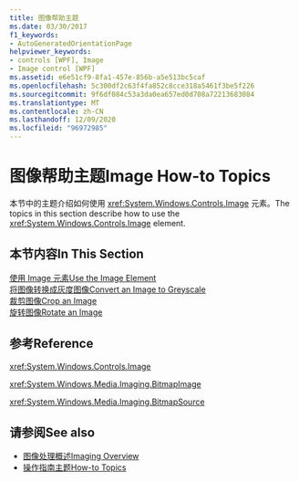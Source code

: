 ```yaml
---
title: 图像帮助主题
ms.date: 03/30/2017
f1_keywords:
- AutoGeneratedOrientationPage
helpviewer_keywords:
- controls [WPF], Image
- Image control [WPF]
ms.assetid: e6e51cf9-8fa1-457e-856b-a5e513bc5caf
ms.openlocfilehash: 5c300df2c63f4fa852c8cce318a5461f3be5f226
ms.sourcegitcommit: 9f6df084c53a3da0ea657ed0d708a72213683084
ms.translationtype: MT
ms.contentlocale: zh-CN
ms.lasthandoff: 12/09/2020
ms.locfileid: "96972985"
---
```

# <a name="image-how-to-topics"></a><span data-ttu-id="27e31-102">图像帮助主题</span><span class="sxs-lookup"><span data-stu-id="27e31-102">Image How-to Topics</span></span>
<span data-ttu-id="27e31-103">本节中的主题介绍如何使用 <xref:System.Windows.Controls.Image> 元素。</span><span class="sxs-lookup"><span data-stu-id="27e31-103">The topics in this section describe how to use the <xref:System.Windows.Controls.Image> element.</span></span>  
  
## <a name="in-this-section"></a><span data-ttu-id="27e31-104">本节内容</span><span class="sxs-lookup"><span data-stu-id="27e31-104">In This Section</span></span>  
 [<span data-ttu-id="27e31-105">使用 Image 元素</span><span class="sxs-lookup"><span data-stu-id="27e31-105">Use the Image Element</span></span>](how-to-use-the-image-element.md)  
  [<span data-ttu-id="27e31-106">将图像转换成灰度图像</span><span class="sxs-lookup"><span data-stu-id="27e31-106">Convert an Image to Greyscale</span></span>](how-to-convert-an-image-to-greyscale.md)  
  [<span data-ttu-id="27e31-107">裁剪图像</span><span class="sxs-lookup"><span data-stu-id="27e31-107">Crop an Image</span></span>](how-to-crop-an-image.md)  
  [<span data-ttu-id="27e31-108">旋转图像</span><span class="sxs-lookup"><span data-stu-id="27e31-108">Rotate an Image</span></span>](how-to-rotate-an-image.md)  
  
## <a name="reference"></a><span data-ttu-id="27e31-109">参考</span><span class="sxs-lookup"><span data-stu-id="27e31-109">Reference</span></span>  
 <xref:System.Windows.Controls.Image>  
  
 <xref:System.Windows.Media.Imaging.BitmapImage>  
  
 <xref:System.Windows.Media.Imaging.BitmapSource>  
  
## <a name="see-also"></a><span data-ttu-id="27e31-110">请参阅</span><span class="sxs-lookup"><span data-stu-id="27e31-110">See also</span></span>

- [<span data-ttu-id="27e31-111">图像处理概述</span><span class="sxs-lookup"><span data-stu-id="27e31-111">Imaging Overview</span></span>](../graphics-multimedia/imaging-overview.md)
- [<span data-ttu-id="27e31-112">操作指南主题</span><span class="sxs-lookup"><span data-stu-id="27e31-112">How-to Topics</span></span>](../graphics-multimedia/imaging-how-to-topics.md)
